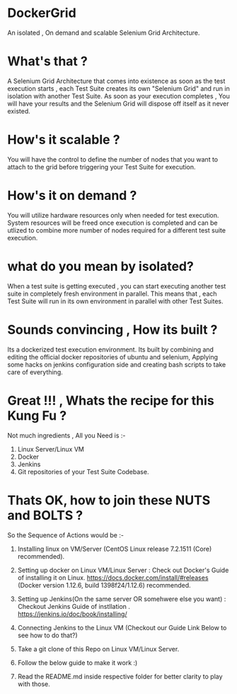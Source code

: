 # DockerGrid
An isolated , On demand and scalable Selenium Grid Architecture.

# What's that ?
A Selenium Grid Architecture that comes into existence as soon as the test execution starts , each Test Suite creates its own "Selenium Grid" and run in isolation with another Test Suite. As soon as your execution completes , You will have your results and the Selenium Grid will dispose off itself as it never existed.


# How's it scalable ?
You will have the control to define the number of nodes that you want to attach to the grid before triggering your Test Suite for execution.

# How's it on demand ?
You will utilize hardware resources only when needed for test execution. System resources will be freed once execution is completed and can be utlized to combine more number of nodes required for a different test suite execution.

# what do you mean by isolated?
When a test suite is getting executed , you can start executing another test suite in completely fresh environment in parallel. This means that , each Test Suite will run in its own environment in parallel with other Test Suites.

# Sounds convincing , How its built ?
Its a dockerized test execution environment. Its built by combining and editing the official docker repositories of ubuntu and selenium, Applying some hacks on jenkins configuration side and creating bash scripts to take care of everything.

# Great !!! , Whats the recipe for this Kung Fu ?
Not much ingredients , All you Need is :-
1) Linux Server/Linux VM
2) Docker
3) Jenkins
4) Git repositories of your Test Suite Codebase.

# Thats OK, how to join these NUTS and BOLTS ?
So the Sequence of Actions would be :-
1) Installing linux on VM/Server (CentOS Linux release 7.2.1511 (Core) recommended).
2) Setting up docker on Linux VM/Linux Server : Check out Docker's Guide of installing it on Linux.
https://docs.docker.com/install/#releases
(Docker version 1.12.6, build 1398f24/1.12.6) recommended.

3) Setting up Jenkins(On the same server OR somehwere else you want) : Checkout Jenkins Guide of instllation .
https://jenkins.io/doc/book/installing/

4) Connecting Jenkins to the Linux VM (Checkout our Guide Link Below to see how to do that?)
5) Take a git clone of this Repo on Linux VM/Linux Server.
6) Follow the below guide to make it work :)
7) Read the README.md inside respective folder for better clarity to play with those.

